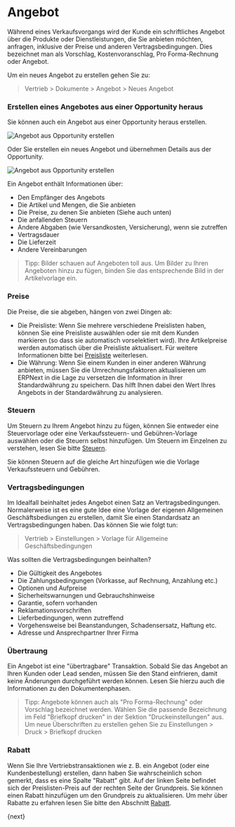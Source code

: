 <!-- add-breadcrumbs -->
# Angebot


Während eines Verkaufsvorgangs wird der Kunde ein schriftliches Angebot über die Produkte oder Dienstleistungen, die Sie anbieten möchten, anfragen, inklusive der Preise und anderen Vertragsbedingungen. Dies bezeichnet man als Vorschlag, Kostenvoranschlag, Pro Forma-Rechnung oder Angebot.

Um ein neues Angebot zu erstellen gehen Sie zu:

> Vertrieb > Dokumente > Angebot > Neues Angebot

### Erstellen eines Angebotes aus einer Opportunity heraus

Sie können auch ein Angebot aus einer Opportunity heraus erstellen.

<img class="screenshot" alt="Angebot aus Opportunity erstellen" src="{{docs_base_url}}/assets/img/selling/make-quote-from-opp.png">

Oder Sie erstellen ein neues Angebot und übernehmen Details aus der Opportunity.

<img class="screenshot" alt="Angebot aus Opportunity erstellen" src="{{docs_base_url}}/assets/img/selling/make-quotation.gif">

Ein Angebot enthält Informationen über:

* Den Empfänger des Angebots
* Die Artikel und Mengen, die Sie anbieten
* Die Preise, zu denen Sie anbieten (Siehe auch unten)
* Die anfallenden Steuern
* Andere Abgaben (wie Versandkosten, Versicherung), wenn sie zutreffen
* Vertragsdauer
* Die Lieferzeit
* Andere Vereinbarungen

> Tipp: Bilder schauen auf Angeboten toll aus. Um Bilder zu Ihren Angeboten hinzu zu fügen, binden Sie das entsprechende Bild in der Artikelvorlage ein.

### Preise

Die Preise, die sie abgeben, hängen von zwei Dingen ab:

* Die Preisliste: Wenn Sie mehrere verschiedene Preislisten haben, können Sie eine Preisliste auswählen oder sie mit dem Kunden markieren (so dass sie automatisch vorselektiert wird). Ihre Artikelpreise werden automatisch über die Preisliste aktualisert. Für weitere Informationen bitte bei [Preisliste](/docs/user/manual/de/setting-up/price-lists.html) weiterlesen.
* Die Währung: Wenn Sie einem Kunden in einer anderen Währung anbieten, müssen Sie die Umrechnungsfaktoren aktualisieren um ERPNext in die Lage zu versetzen die Information in Ihrer Standardwährung zu speichern. Das hilft Ihnen dabei den Wert Ihres Angebots in der Standardwährung zu analysieren.

### Steuern

Um Steuern zu Ihrem Angebot hinzu zu fügen, können Sie entweder eine Steuervorlage oder eine Verkaufssteuern- und Gebühren-Vorlage auswählen oder die Steuern selbst hinzufügen. Um Steuern im Einzelnen zu verstehen, lesen Sie bitte [Steuern](/docs/user/manual/de/setting-up/setting-up-taxes.html).

Sie können Steuern auf die gleiche Art hinzufügen wie die Vorlage Verkaufssteuern und Gebühren.

### Vertragsbedingungen

Im Idealfall beinhaltet jedes Angebot einen Satz an Vertragsbedingungen. Normalerweise ist es eine gute Idee eine Vorlage der eigenen Allgemeinen Geschäftsbediungen zu erstellen, damit Sie einen Standardsatz an Vertragsbedingungen haben. Das können Sie wie folgt tun:

> Vertrieb > Einstellungen > Vorlage für Allgemeine Geschäftsbedingungen

Was sollten die Vertragsbedingungen beinhalten?

* Die Gültigkeit des Angebotes
* Die Zahlungsbedingungen (Vorkasse, auf Rechnung, Anzahlung etc.)
* Optionen und Aufpreise
* Sicherheitswarnungen und Gebrauchshinweise
* Garantie, sofern vorhanden
* Reklamationsvorschriften
* Lieferbedingungen, wenn zutreffend
* Vorgehensweise bei Beanstandungen, Schadensersatz, Haftung etc.
* Adresse und Ansprechpartner Ihrer Firma

### Übertraung

Ein Angebot ist eine "übertragbare" Transaktion. Sobald Sie das Angebot an Ihren Kunden oder Lead senden, müssen Sie den Stand einfrieren, damit keine Änderungen durchgeführt werden können. Lesen Sie hierzu auch die Informationen zu den Dokumentenphasen.

> Tipp: Angebote können auch als "Pro Forma-Rechnung" oder Vorschlag bezeichnet werden. Wählen Sie die passende Bezeichnung im Feld "Briefkopf drucken" in der Sektion "Druckeinstellungen" aus. Um neue Überschriften zu erstellen gehen Sie zu
> Einstellungen > Druck > Briefkopf drucken

### Rabatt

Wenn Sie Ihre Vertriebstransaktionen wie z. B. ein Angebot (oder eine Kundenbestellung) erstellen, dann haben Sie wahrscheinlich schon gemerkt, dass es eine Spalte "Rabatt" gibt. Auf der linken Seite befindet sich der Preislisten-Preis auf der rechten Seite der Grundpreis. Sie können einen Rabatt hinzufügen um den Grundpreis zu aktualisieren. Um mehr über Rabatte zu erfahren lesen Sie bitte den Abschnitt [Rabatt](http://erpnext.org/discount).

{next}
